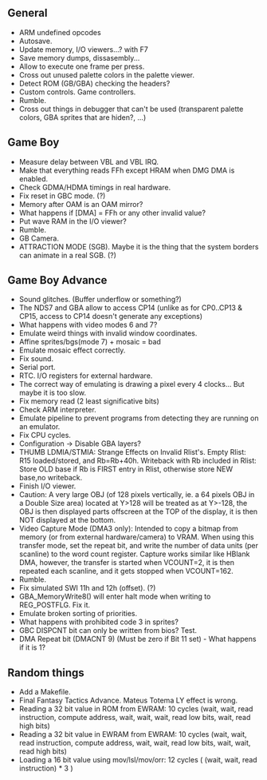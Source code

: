 
General
-------

- ARM undefined opcodes
- Autosave.
- Update memory, I/O viewers...? with F7
- Save memory dumps, dissasembly...
- Allow to execute one frame per press.
- Cross out unused palette colors in the palette viewer.
- Detect ROM (GB/GBA) checking the headers?
- Custom controls. Game controllers.
- Rumble.
- Cross out things in debugger that can't be used (transparent palette colors, GBA sprites that are hiden?, ...)

Game Boy
--------

- Measure delay between VBL and VBL IRQ.
- Make that everything reads FFh except HRAM when DMG DMA is enabled.
- Check GDMA/HDMA timings in real hardware.
- Fix reset in GBC mode. (?)
- Memory after OAM is an OAM mirror?
- What happens if [DMA] = FFh or any other invalid value?
- Put wave RAM in the I/O viewer?
- Rumble.
- GB Camera.
- ATTRACTION MODE (SGB). Maybe it is the thing that the system borders can animate in a real SGB. (?)

Game Boy Advance
----------------

- Sound glitches. (Buffer underflow or something?)
- The NDS7 and GBA allow to access CP14 (unlike as for CP0..CP13 & CP15, access to CP14 doesn't generate any exceptions)
- What happens with video modes 6 and 7?
- Emulate weird things with invalid window coordinates.
- Affine sprites/bgs(mode 7) + mosaic = bad
- Emulate mosaic effect correctly.
- Fix sound.
- Serial port.
- RTC. I/O registers for external hardware.
- The correct way of emulating is drawing a pixel every 4 clocks... But maybe it is too slow.
- Fix memory read (2 least significative bits)
- Check ARM interpreter.
- Emulate pipeline to prevent programs from detecting they are running on an emulator.
- Fix CPU cycles.
- Configuration -> Disable GBA layers?
- THUMB LDMIA/STMIA: Strange Effects on Invalid Rlist's. Empty Rlist: R15 loaded/stored, and Rb=Rb+40h. Writeback with Rb included in Rlist: Store OLD base if Rb is FIRST entry in Rlist, otherwise store NEW base,no writeback.
- Finish I/O viewer.
- Caution: A very large OBJ (of 128 pixels vertically, ie. a 64 pixels OBJ in a Double Size area) located at Y>128 will be treated as at Y>-128, the OBJ is then displayed parts offscreen at the TOP of the display, it is then NOT displayed at the bottom.
- Video Capture Mode (DMA3 only): Intended to copy a bitmap from memory (or from external hardware/camera) to VRAM. When using this transfer mode, set the repeat bit, and write the number of data units (per scanline) to the word count register. Capture works similar like HBlank DMA, however, the transfer is started when VCOUNT=2, it is then repeated each scanline, and it gets stopped when VCOUNT=162.
- Rumble.
- Fix simulated SWI 11h and 12h (offset). (?)
- GBA_MemoryWrite8() will enter halt mode when writing to REG_POSTFLG. Fix it.
- Emulate broken sorting of priorities.
- What happens with prohibited code 3 in sprites?
- GBC DISPCNT bit can only be written from bios? Test.
- DMA Repeat bit (DMACNT 9) (Must be zero if Bit 11 set) - What happens if it is 1?

Random things
-------------

- Add a Makefile.
- Final Fantasy Tactics Advance. Mateus Totema LY effect is wrong.
- Reading a 32 bit value in ROM from EWRAM: 10 cycles (wait, wait, read instruction, compute address, wait, wait, wait, read low bits, wait, read high bits)
- Reading a 32 bit value in EWRAM from EWRAM: 10 cycles (wait, wait, read instruction, compute address, wait, wait, read low bits, wait, wait, read high bits)
- Loading a 16 bit value using mov/lsl/mov/orr: 12 cycles ( (wait, wait, read instruction) * 3 )



